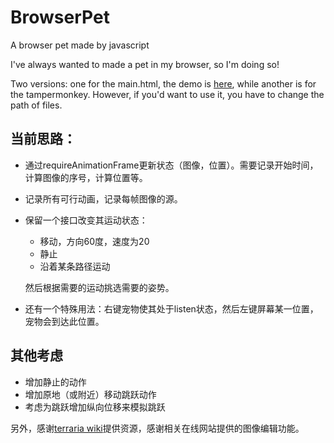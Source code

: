 # BrowserPet
A browser pet made by javascript

I've always wanted to made a pet in my browser, so I'm doing so!

Two versions: one for the main.html, the demo is [here](./demo.html), while another is for the tampermonkey. However, if you'd want to use it, you have to change the path of files.

## 当前思路：

- 通过requireAnimationFrame更新状态（图像，位置）。需要记录开始时间，计算图像的序号，计算位置等。

- 记录所有可行动画，记录每帧图像的源。

- 保留一个接口改变其运动状态：

  - 移动，方向60度，速度为20
  - 静止
  - 沿着某条路径运动

  然后根据需要的运动挑选需要的姿势。 

- 还有一个特殊用法：右键宠物使其处于listen状态，然后左键屏幕某一位置，宠物会到达此位置。

## 其他考虑

- 增加静止的动作
- 增加原地（或附近）移动跳跃动作
- 考虑为跳跃增加纵向位移来模拟跳跃

另外，感谢[terraria wiki](https://terraria.wiki.gg/zh/wiki/皇家美味)提供资源，感谢相关在线网站提供的图像编辑功能。
